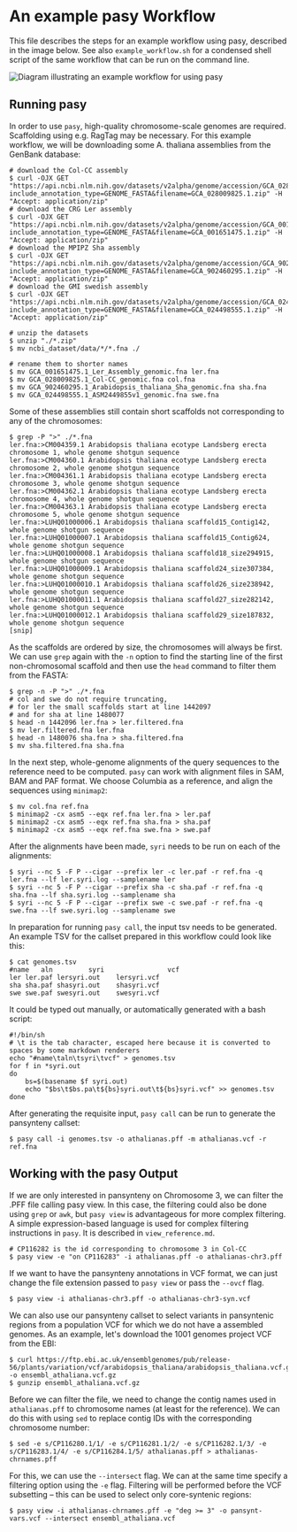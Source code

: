 # An example pasy Workflow

This file describes the steps for an example workflow using pasy, described in the image below.
See also `example_workflow.sh` for a condensed shell script of the same workflow that can be run on the command line.


![Diagram illustrating an example workflow for using pasy](https://github.com/schneebergerlab/pasy/blob/leon/workflow.svg)

## Running pasy

In order to use `pasy`, high-quality chromosome-scale genomes are required.
Scaffolding using e.g. RagTag may be necessary.
For this example workflow, we will be downloading some A. thaliana assemblies from the GenBank database:

```
# download the Col-CC assembly
$ curl -OJX GET "https://api.ncbi.nlm.nih.gov/datasets/v2alpha/genome/accession/GCA_028009825.1/download?include_annotation_type=GENOME_FASTA&filename=GCA_028009825.1.zip" -H "Accept: application/zip"
# download the CRG Ler assembly
$ curl -OJX GET "https://api.ncbi.nlm.nih.gov/datasets/v2alpha/genome/accession/GCA_001651475.1/download?include_annotation_type=GENOME_FASTA&filename=GCA_001651475.1.zip" -H "Accept: application/zip"
# download the MPIPZ Sha assembly
$ curl -OJX GET "https://api.ncbi.nlm.nih.gov/datasets/v2alpha/genome/accession/GCA_902460295.1/download?include_annotation_type=GENOME_FASTA&filename=GCA_902460295.1.zip" -H "Accept: application/zip"
# download the GMI swedish assembly
$ curl -OJX GET "https://api.ncbi.nlm.nih.gov/datasets/v2alpha/genome/accession/GCA_024498555.1/download?include_annotation_type=GENOME_FASTA&filename=GCA_024498555.1.zip" -H "Accept: application/zip"

# unzip the datasets
$ unzip "./*.zip"
$ mv ncbi_dataset/data/*/*.fna ./

# rename them to shorter names
$ mv GCA_001651475.1_Ler_Assembly_genomic.fna ler.fna
$ mv GCA_028009825.1_Col-CC_genomic.fna col.fna
$ mv GCA_902460295.1_Arabidopsis_thaliana_Sha_genomic.fna sha.fna
$ mv GCA_024498555.1_ASM2449855v1_genomic.fna swe.fna
```

Some of these assemblies still contain short scaffolds not corresponding to any of the chromosomes:

```
$ grep -P ">" ./*.fna
ler.fna:>CM004359.1 Arabidopsis thaliana ecotype Landsberg erecta chromosome 1, whole genome shotgun sequence
ler.fna:>CM004360.1 Arabidopsis thaliana ecotype Landsberg erecta chromosome 2, whole genome shotgun sequence
ler.fna:>CM004361.1 Arabidopsis thaliana ecotype Landsberg erecta chromosome 3, whole genome shotgun sequence
ler.fna:>CM004362.1 Arabidopsis thaliana ecotype Landsberg erecta chromosome 4, whole genome shotgun sequence
ler.fna:>CM004363.1 Arabidopsis thaliana ecotype Landsberg erecta chromosome 5, whole genome shotgun sequence
ler.fna:>LUHQ01000006.1 Arabidopsis thaliana scaffold15_Contig142, whole genome shotgun sequence
ler.fna:>LUHQ01000007.1 Arabidopsis thaliana scaffold15_Contig624, whole genome shotgun sequence
ler.fna:>LUHQ01000008.1 Arabidopsis thaliana scaffold18_size294915, whole genome shotgun sequence
ler.fna:>LUHQ01000009.1 Arabidopsis thaliana scaffold24_size307384, whole genome shotgun sequence
ler.fna:>LUHQ01000010.1 Arabidopsis thaliana scaffold26_size238942, whole genome shotgun sequence
ler.fna:>LUHQ01000011.1 Arabidopsis thaliana scaffold27_size282142, whole genome shotgun sequence
ler.fna:>LUHQ01000012.1 Arabidopsis thaliana scaffold29_size187832, whole genome shotgun sequence
[snip]
```

As the scaffolds are ordered by size, the chromosomes will always be first.
We can use `grep` again with the `-n` option to find the starting line of the first non-chromosomal scaffold and then use the `head` command to filter them from the FASTA:

```
$ grep -n -P ">" ./*.fna
# col and swe do not require truncating,
# for ler the small scaffolds start at line 1442097
# and for sha at line 1480077
$ head -n 1442096 ler.fna > ler.filtered.fna
$ mv ler.filtered.fna ler.fna
$ head -n 1480076 sha.fna > sha.filtered.fna
$ mv sha.filtered.fna sha.fna
```


In the next step, whole-genome alignments of the query sequences to the reference need to be computed.
`pasy` can work with alignment files in SAM, BAM and PAF format.
We choose Columbia as a reference, and align the sequences using `minimap2`:

```
$ mv col.fna ref.fna
$ minimap2 -cx asm5 --eqx ref.fna ler.fna > ler.paf
$ minimap2 -cx asm5 --eqx ref.fna sha.fna > sha.paf
$ minimap2 -cx asm5 --eqx ref.fna swe.fna > swe.paf
```

After the alignments have been made, `syri` needs to be run on each of the alignments:

```
$ syri --nc 5 -F P --cigar --prefix ler -c ler.paf -r ref.fna -q ler.fna --lf ler.syri.log --samplename ler
$ syri --nc 5 -F P --cigar --prefix sha -c sha.paf -r ref.fna -q sha.fna --lf sha.syri.log --samplename sha
$ syri --nc 5 -F P --cigar --prefix swe -c swe.paf -r ref.fna -q swe.fna --lf swe.syri.log --samplename swe
```

In preparation for running `pasy call`, the input tsv needs to be generated.
An example TSV for the callset prepared in this workflow could look like this:

```
$ cat genomes.tsv
#name	aln	        syri                vcf
ler	ler.paf	lersyri.out    lersyri.vcf
sha	sha.paf	shasyri.out    shasyri.vcf
swe	swe.paf	swesyri.out    swesyri.vcf
``` 

It could be typed out manually, or automatically generated with a bash script:

```
#!/bin/sh
# \t is the tab character, escaped here because it is converted to spaces by some markdown renderers
echo "#name\taln\tsyri\tvcf" > genomes.tsv
for f in *syri.out
do
	bs=$(basename $f syri.out)
	echo "$bs\t$bs.pa\t${bs}syri.out\t${bs}syri.vcf" >> genomes.tsv
done
```

After generating the requisite input, `pasy call` can be run to generate the pansynteny callset:

```
$ pasy call -i genomes.tsv -o athalianas.pff -m athalianas.vcf -r ref.fna
```

## Working with the pasy Output

If we are only interested in pansynteny on Chromosome 3, we can filter the .PFF file calling pasy view.
In this case, the filtering could also be done using `grep` or `awk`, but `pasy view` is advantageous for more complex filtering.
A simple expression-based language is used for complex filtering instructions in `pasy`.
It is described in `view_reference.md`.

```
# CP116282 is the id corresponding to chromosome 3 in Col-CC
$ pasy view -e "on CP116283" -i athalianas.pff -o athalianas-chr3.pff
```

If we want to have the pansynteny annotations in VCF format, we can just change the file extension passed to `pasy view` or pass the `--ovcf` flag.

```
$ pasy view -i athalianas-chr3.pff -o athalianas-chr3-syn.vcf
```

We can also use our pansynteny callset to select variants in pansyntenic regions from a population VCF for which we do not have a assembled genomes.
As an example, let's download the 1001 genomes project VCF from the EBI:

```
$ curl https://ftp.ebi.ac.uk/ensemblgenomes/pub/release-56/plants/variation/vcf/arabidopsis_thaliana/arabidopsis_thaliana.vcf.gz -o ensembl_athaliana.vcf.gz
$ gunzip ensembl_athaliana.vcf.gz
```

Before we can filter the file, we need to change the contig names used in `athalianas.pff` to chromosome names (at least for the reference).
We can do this with using `sed` to replace contig IDs with the corresponding chromosome number:

```
$ sed -e s/CP116280.1/1/ -e s/CP116281.1/2/ -e s/CP116282.1/3/ -e s/CP116283.1/4/ -e s/CP116284.1/5/ athalianas.pff > athalianas-chrnames.pff
```


For this, we can use the `--intersect` flag.
We can at the same time specify a filtering option using the `-e` flag.
Filtering will be performed before the VCF subsetting – this can be used to select only core-syntenic regions:

```
$ pasy view -i athalianas-chrnames.pff -e "deg >= 3" -o pansynt-vars.vcf --intersect ensembl_athaliana.vcf
```

